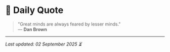 # 📜 Daily Quote

> "Great minds are always feared by lesser minds."  
> — **Dan Brown**

---

_Last updated: 02 September 2025 ⏳_
